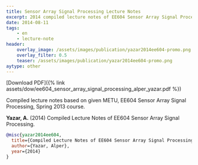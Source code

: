```yaml
---
title: Sensor Array Signal Processing Lecture Notes
excerpt: 2014 compiled lecture notes of EE604 Sensor Array Signal Processing course
date: 2014-08-11
tags:
    - en
    - lecture-note
header:
    overlay_image: /assets/images/publication/yazar2014ee604-promo.png
    overlay_filter: 0.5
    teaser: /assets/images/publication/yazar2014ee604-promo.png
aytype: other
---
```


[Download PDF]({% link
assets/dow/ee604_sensor_array_signal_processing_alper_yazar.pdf %})

Compiled lecture notes based on given METU, EE604 Sensor Array Signal
Processing, Spring 2013 course.

**Yazar, A.** (2014) Compiled Lecture Notes of EE604 Sensor Array Signal
Processing.

```bibtex
@misc{yazar2014ee604,
  title={Compiled Lecture Notes of EE604 Sensor Array Signal Processing},
  author={Yazar, Alper},
  year={2014}
}
```
